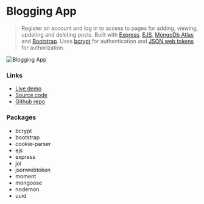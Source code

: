 # Blogging App

> Register an account and log in to access to pages for adding, viewing, updating and deleting posts. Built with [Express](https://expressjs.com/), [EJS](https://ejs.co/), [MongoDb Atlas](https://www.mongodb.com/atlas) and [Bootstrap](https://getbootstrap.com/). Uses [bcrypt](https://www.npmjs.com/package/bcrypt) for authentication and [JSON web tokens](https://www.npmjs.com/package/jsonwebtoken) for authorization.

![Blogging App](https://express-blogging-app-login-with-jwt.rolandjlevy.repl.co/images/blogging-app.png "Blogging App")

### Links
- [Live demo](https://express-blogging-app-login-with-jwt.rolandjlevy.repl.co/)
- [Source code](https://replit.com/@RolandJLevy/express-blogging-app-login-with-jwt)
- [Github repo](https://github.com/rolandjlevy/express-blogging-app-login-with-jwt)

### Packages
- bcrypt
- bootstrap
- cookie-parser
- ejs
- express
- joi
- jsonwebtoken
- moment
- mongoose
- nodemon
- uuid
